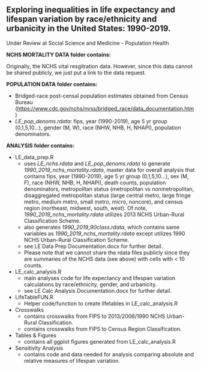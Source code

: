 ## Exploring inequalities in life expectancy and lifespan variation by race/ethnicity and urbanicity in the United States: 1990-2019.

Under Review at Social Science and Medicine - Population Health

**NCHS MORTALITY DATA folder contains:**

Originally, the NCHS vital resgitration data. However, since this data cannot be shared publicly, we just put a link to the data request. 

**POPULATION DATA folder contains:**
- Bridged-race post-censal population estimates obtained from Census Bureau (https://www.cdc.gov/nchs/nvss/bridged_race/data_documentation.htm)
- _LE_pop_denoms.rdata_: fips, year (1990-2019), age 5 yr group (0,1,5,10...), gender (M, W), race (NHW, NHB, H, NHAPI), population denominators.

**ANALYSIS folder contains:**
- LE_data_prep.R
  - uses _LE_nchs.rdata_ and _LE_pop_denoms.rdata_ to generate _1990_2019_nchs_mortality.rdata_, master data for overall analysis that contains fips, year (1990-2019), age 5 yr group (0,1,5,10...), sex (M, F), race (NHW, NHB, H, NHAPI), death counts, population denominators, metropolitan status (metropolitan vs nonmetropolitan, disaggregated metropolitan status (large central metro, large fringe metro, medium metro, small metro, micro, noncore), and census region (northeast, midwest, south, west). Of note, _1990_2019_nchs_mortality.rdata_ utilizes 2013 NCHS Urban-Rural Classification Scheme. 
  - also generates _1990_2019_90class.rdata_, which contains same variables as _1990_2019_nchs_mortality.rdata_ except utilizes 1990 NCHS Urban-Rural Classification Scheme. 
  - see LE Data Prep Documentation.docx for further detail.
  - Please note that we cannot share the rdata files publicly since they are summaries of the NCHS data (see above) with cells with < 10 counts. 
- LE_calc_analysis.R 
  - main analyses code for life expectancy and lifespan variation calculations by race/ethnicity, gender, and urbanicity.
  - see LE Calc Analysis Documentation.docx for further detail.
- LifeTableFUN.R
  - Helper code/function to create lifetables in LE_calc_analysis.R
- Crosswalks
  - contains crosswalks from FIPS to 2013/2006/1990 NCHS Urban-Rural Classification.
  - contains crosswalks from FIPS to Census Region Classification.
- Tables & Figures
  - contains all ggplot figures generated from LE_calc_analysis.R
- Sensitivity Analysis 
  - contains code and data needed for analysis comparing absolute and relative measures of lifespan variation.
